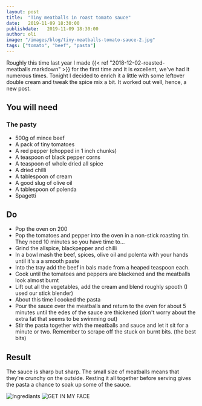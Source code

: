 ```yaml
---
layout: post
title:  "Tiny meatballs in roast tomato sauce"
date:   2019-11-09 18:30:00
publishdate:   2019-11-09 18:30:00
author: oli
image: "/images/blog/tiny-meatballs-tomato-sauce-2.jpg"
tags: ["tomato", "beef", "pasta"]
---
```


Roughly this time last year I made {{< ref "2018-12-02-roasted-meatballs.markdown" >}} for the first time and it is excellent, we've had it numerous times.  Tonight I decided to enrich it a little with some leftover double cream and tweak the spice mix a bit.  It worked out well, hence, a new post.

## You will need

### The pasty

* 500g of mince beef
* A pack of tiny tomatoes
* A red pepper (chopped in 1 inch chunks)
* A teaspoon of black pepper corns
* A teaspoon of whole dried all spice
* A dried chilli
* A tablespoon of cream
* A good slug of olive oil
* A tablespoon of polenda
* Spagetti



## Do

* Pop the oven on 200
* Pop the tomatoes and pepper into the oven in a non-stick roasting tin.  They need 10 minutes so you have time to...
* Grind the allspice, blackpepper and chilli
* In a bowl mash the beef, spices, olive oil and polenta with your hands until it's a a smooth paste
* Into the tray add the beef in bals made from a heaped teaspoon each.
* Cook until the tomatoes and peppers are blackened and the meatballs look almost burnt
* Lift out all the vegetables, add the cream and blend roughly spooth (I used our stick blender)
* About this time I cooked the pasta
* Pour the sauce over the meatballs and return to the oven for about 5 minutes until the edes of the sauce are thickened (don't worry about the extra fat that seems to be swimming out)
* Stir the pasta together with the meatballs and sauce and let it sit for a minute or two. Remember to scrape off the stuck on burnt bits. (the best bits)

## Result

The sauce is sharp but sharp.  The small size of meatballs means that they're crunchy on the outside.  Resting it all together before serving gives the pasta a chance to soak up some of the sauce.


![Ingrediants](/images/blog/tiny-meatballs-tomato-sauce-1.jpg)
![GET IN MY FACE](/images/blog/tiny-meatballs-tomato-sauce-2.jpg)
